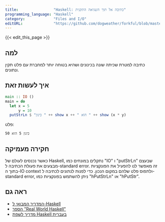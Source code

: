 ```yaml
---
title:                "Haskell: כתיבה אל תוך השגיאה התקנית"
programming_language: "Haskell"
category:             "Files and I/O"
editURL:              "https://github.com/dogweather/forkful/blob/master/content/he/haskell/writing-to-standard-error.md"
---
```


{{< edit_this_page >}}

## למה

כתיבה למטרת שכיתה שונה בכינונים ושהיא בטוחה יותר למחברת עם פלט תקין ונתונים.

## איך לעשות זאת

```Haskell
main :: IO ()
main = do
  let x = 5
      y = 10
  putStrLn $ "כינון " ++ show x ++ " הוא " ++ show (x * y)
```

פלט:

```
כינון 5 הוא 50
```

## חקירה מעמיקה

כאשר נכנסים לעולם של Haskell, נתקלים במונחים כמו "IO" ו "putStrLn" שבעצם מבצעים את פעולת הכתיבה ל-standard error. זה מאפשר לנו להפעיל את הפונקציות בתוך ה-IO context ולתפוס פלט שלהם במקום הנכון. כדי לפנות לנתונים לכתיבה ל-standard error, ניתן להשתמש בפונקציות כמו "hPutStrLn" או "hPutStr".

## ראה גם

- [המדריך המבואי ל-Haskell](https://wiki.haskell.org/Introduction)
- [הספר "Real World Haskell"](http://book.realworldhaskell.org/read/)
- [מדריך לשפת Haskell בעברית](https://yalh.io/he/)